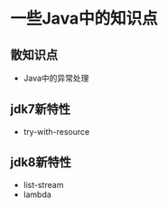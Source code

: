 # 一些Java中的知识点

## 散知识点

- Java中的异常处理

## jdk7新特性 

- try-with-resource

## jdk8新特性

- list-stream
- lambda



